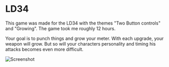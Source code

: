 # LD34
This game was made for the LD34 with the themes "Two Button controls" and "Growing".
The game took me roughly 12 hours.

Your goal is to punch things and grow your meter. With each upgrade, your weapon will grow.
But so will your characters personality and timing his attacks becomes even more difficult. 

![Screenshot](https://pbs.twimg.com/media/CWJ2CzkWoAAcWrX.png "Ingame Screenshot")
